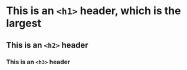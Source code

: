 # This is an `<h1>` header, which is the largest
## This is an `<h2>` header
### This is an `<h3>` header
